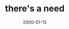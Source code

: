 ---
layout: base.njk
title : 'there&#39;s a need' 
view_title : 'None' 
year : '2000' 
date : '2000-01-13' 
img_file : '/drawing/theresa.png' 
html_file : 'theresa' 
next_html : 'allthe.html' 
year_order : '21' 
permalink : "title/{{html_file}}.html"
---